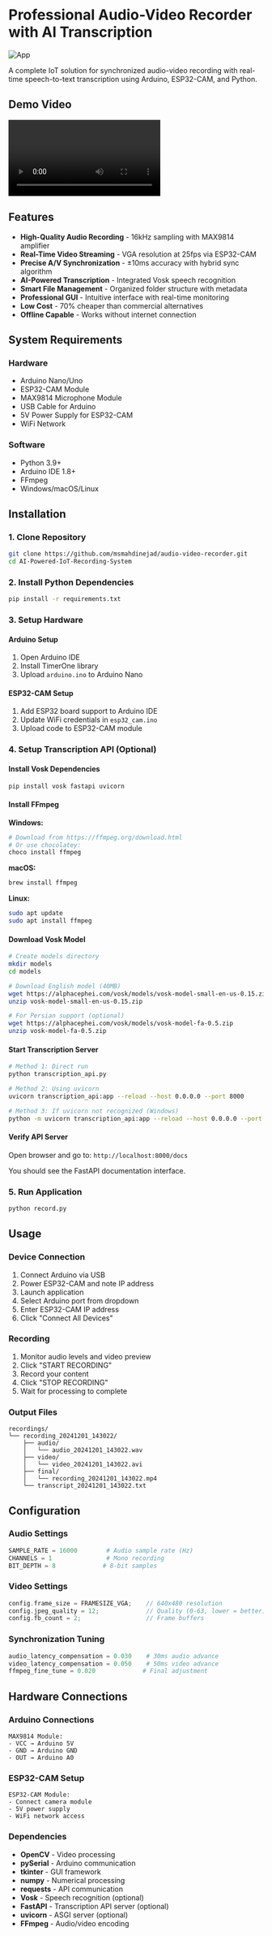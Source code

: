 # Professional Audio-Video Recorder with AI Transcription

![App](Doc/Images/App.png)

A complete IoT solution for synchronized audio-video recording with real-time speech-to-text transcription using Arduino, ESP32-CAM, and Python.

## Demo Video

![Demo Video](Doc/Video/Test.mp4)

## Features

- **High-Quality Audio Recording** - 16kHz sampling with MAX9814 amplifier
- **Real-Time Video Streaming** - VGA resolution at 25fps via ESP32-CAM
- **Precise A/V Synchronization** - ±10ms accuracy with hybrid sync algorithm
- **AI-Powered Transcription** - Integrated Vosk speech recognition
- **Smart File Management** - Organized folder structure with metadata
- **Professional GUI** - Intuitive interface with real-time monitoring
- **Low Cost** - 70% cheaper than commercial alternatives
- **Offline Capable** - Works without internet connection

## System Requirements

### Hardware
- Arduino Nano/Uno
- ESP32-CAM Module
- MAX9814 Microphone Module
- USB Cable for Arduino
- 5V Power Supply for ESP32-CAM
- WiFi Network

### Software
- Python 3.9+
- Arduino IDE 1.8+
- FFmpeg
- Windows/macOS/Linux

## Installation

### 1. Clone Repository
```bash
git clone https://github.com/msmahdinejad/audio-video-recorder.git
cd AI-Powered-IoT-Recording-System
```

### 2. Install Python Dependencies
```bash
pip install -r requirements.txt
```

### 3. Setup Hardware

#### Arduino Setup
1. Open Arduino IDE
2. Install TimerOne library
3. Upload `arduino.ino` to Arduino Nano

#### ESP32-CAM Setup
1. Add ESP32 board support to Arduino IDE
2. Update WiFi credentials in `esp32_cam.ino`
3. Upload code to ESP32-CAM module

### 4. Setup Transcription API (Optional)

#### Install Vosk Dependencies
```bash
pip install vosk fastapi uvicorn
```

#### Install FFmpeg
**Windows:**
```bash
# Download from https://ffmpeg.org/download.html
# Or use chocolatey:
choco install ffmpeg
```

**macOS:**
```bash
brew install ffmpeg
```

**Linux:**
```bash
sudo apt update
sudo apt install ffmpeg
```

#### Download Vosk Model
```bash
# Create models directory
mkdir models
cd models

# Download English model (40MB)
wget https://alphacephei.com/vosk/models/vosk-model-small-en-us-0.15.zip
unzip vosk-model-small-en-us-0.15.zip

# For Persian support (optional)
wget https://alphacephei.com/vosk/models/vosk-model-fa-0.5.zip
unzip vosk-model-fa-0.5.zip
```

#### Start Transcription Server
```bash
# Method 1: Direct run
python transcription_api.py

# Method 2: Using uvicorn
uvicorn transcription_api:app --reload --host 0.0.0.0 --port 8000

# Method 3: If uvicorn not recognized (Windows)
python -m uvicorn transcription_api:app --reload --host 0.0.0.0 --port 8000
```

#### Verify API Server
Open browser and go to: `http://localhost:8000/docs`

You should see the FastAPI documentation interface.

### 5. Run Application
```bash
python record.py
```

## Usage

### Device Connection
1. Connect Arduino via USB
2. Power ESP32-CAM and note IP address
3. Launch application
4. Select Arduino port from dropdown
5. Enter ESP32-CAM IP address
6. Click "Connect All Devices"

### Recording
1. Monitor audio levels and video preview
2. Click "START RECORDING"
3. Record your content
4. Click "STOP RECORDING"
5. Wait for processing to complete

### Output Files
```
recordings/
└── recording_20241201_143022/
    ├── audio/
    │   └── audio_20241201_143022.wav
    ├── video/
    │   └── video_20241201_143022.avi
    ├── final/
    │   └── recording_20241201_143022.mp4
    └── transcript_20241201_143022.txt
```

## Configuration

### Audio Settings
```python
SAMPLE_RATE = 16000        # Audio sample rate (Hz)
CHANNELS = 1               # Mono recording
BIT_DEPTH = 8             # 8-bit samples
```

### Video Settings
```cpp
config.frame_size = FRAMESIZE_VGA;    // 640x480 resolution
config.jpeg_quality = 12;             // Quality (0-63, lower = better)
config.fb_count = 2;                  // Frame buffers
```

### Synchronization Tuning
```python
audio_latency_compensation = 0.030    # 30ms audio advance
video_latency_compensation = 0.050    # 50ms video advance
ffmpeg_fine_tune = 0.020             # Final adjustment
```

## Hardware Connections

### Arduino Connections
```
MAX9814 Module:
- VCC → Arduino 5V
- GND → Arduino GND
- OUT → Arduino A0
```

### ESP32-CAM Setup
```
ESP32-CAM Module:
- Connect camera module
- 5V power supply
- WiFi network access
```

### Dependencies
- **OpenCV** - Video processing
- **pySerial** - Arduino communication
- **tkinter** - GUI framework
- **numpy** - Numerical processing
- **requests** - API communication
- **Vosk** - Speech recognition (optional)
- **FastAPI** - Transcription API server (optional)
- **uvicorn** - ASGI server (optional)
- **FFmpeg** - Audio/video encoding
